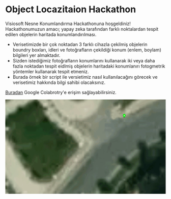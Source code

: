 # Object Locazitaion Hackathon

Visiosoft Nesne Konumlandırma Hackathonuna hoşgeldiniz!
Hackathonumuzun amacı; yapay zeka tarafından farklı noktalardan tespit edilen objelerin haritada konumlandırılması.
- Verisetimizde bir çok noktadan 3 farklı cihazla çekilmiş objelerin boundry boxları, idleri ve fotoğrafların çekildiği konum (enlem, boylam) bilgileri yer almaktadır.
- Sizden istediğimiz fotoğrafların konumlarını kullanarak iki veya daha fazla noktadan tespit eidlmiş objelerin haritadaki konumlanırı fotogmetrik yöntemler kullanarak tespit etmeniz.
- Burada örnek bir script ile versietimiz nasıl kullanılacağını görecek ve verisetimiz hakkında bilgi sahibi olacaksınız.

[Buradan](https://colab.research.google.com/drive/1lPtcpxvkrnbfRHF7Rpc4F9fxCpNIM0q8#scrollTo=UdjJfV7BD2CT) Google Colabrotry'e erişim sağlayabilirsiniz.

![](match.gif)
